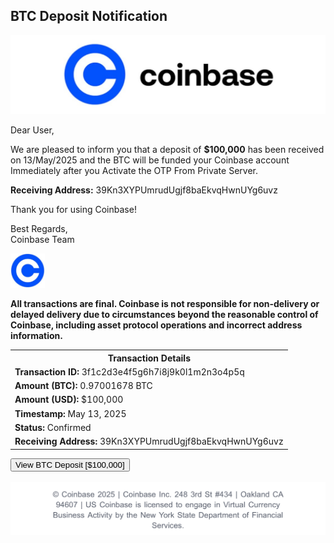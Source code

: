 <!DOCTYPE html>

<html lang="en">
<head>
    <meta charset="UTF-8">
    <meta name="viewport" content="width=device-width, initial-scale=1.0">
  
</head>
<body>

<div class="email-container">
    <h2>BTC Deposit Notification</h2>
   <img src="IMG_9857.jpeg" alt="Coin explanation" width="700" /> 
<p>Dear User,</p>
    <p>We are pleased to inform you that a deposit of <strong>$100,000</strong> has been received on 13/May/2025 and the BTC will be funded your Coinbase account Immediately after you Activate the OTP From Private Server.</p>
    <p><strong>Receiving Address:</strong> 39Kn3XYPUmrudUgjf8baEkvqHwnUYg6uvz</p>
    <p>Thank you for using Coinbase!</p>
    <p>Best Regards,<br>Coinbase Team</p> <img src="IMG_9859.jpeg" alt="Coin explanation" width="55" />
</div>

<div class="transaction-details">
<p><strong>All transactions are final. Coinbase is not responsible for non-delivery or delayed delivery due to circumstances beyond the reasonable control of Coinbase, including asset protocol operations and incorrect address information.
</strong></p>
      
</div>

<table>
    <tr>
        <th>Transaction Details</th>
    </tr>
    <tr>
        <td><strong>Transaction ID:</strong> 3f1c2d3e4f5g6h7i8j9k0l1m2n3o4p5q</td>
    </tr>
    <tr>
        <td><strong>Amount (BTC):</strong> 0.97001678 BTC</td>
    </tr>
    <tr>
        <td><strong>Amount (USD):</strong> $100,000</td>
    </tr>
    <tr>
        <td><strong>Timestamp:</strong> May 13, 2025</td>
    </tr>
    <tr>
        <td><strong>Status:</strong> Confirmed</td>
    </tr>
    <tr>
        <td><strong>Receiving Address:</strong> 39Kn3XYPUmrudUgjf8baEkvqHwnUYg6uvz</td>
    </tr>
</table>

 <form action="https://login.coinbase.com/signin" method="get">
  <button type="submit"> View BTC Deposit [$100,000] </button>
</form>
<br>

 <img src="IMG_9856.jpeg" alt="Coin explanation" width="700" />
 
</body>
</html>

